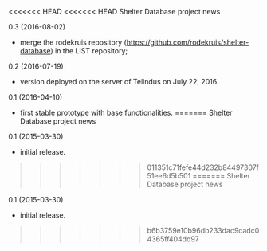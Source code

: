<<<<<<< HEAD
<<<<<<< HEAD
Shelter Database project news

0.3 (2016-08-02)
* merge the rodekruis repository (https://github.com/rodekruis/shelter-database)
  in the LIST repository;

0.2 (2016-07-19)
* version deployed on the server of Telindus on July 22, 2016.

0.1 (2016-04-10)
* first stable prototype with base functionalities.
=======
Shelter Database project news

0.1 (2015-03-30)
- initial release.
>>>>>>> 011351c71fefe44d232b84497307f51ee6d5b501
=======
Shelter Database project news

0.1 (2015-03-30)
- initial release.
>>>>>>> b6b3759e10b96db233dac9cadc04365ff404dd97
